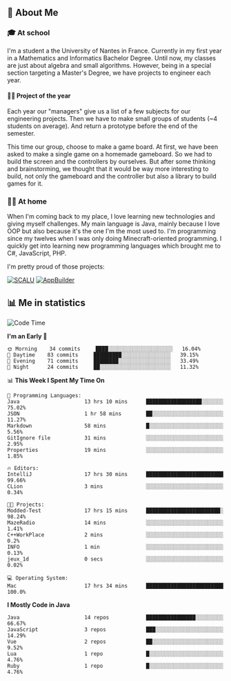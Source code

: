 ## 👀 About Me

### 🎓 At school

I'm a student a the University of Nantes in France. Currently in my first year in a Mathematics and Informatics Bachelor Degree. Until now, my classes are just about algebra and small algorithms. However, being in a special section targeting a Master's Degree, we have projects to engineer each year. 

#### 🔧🔬 Project of the year

Each year our "managers" give us a list of a few subjects for our engineering projects. Then we have to make small groups of students (~4 students on average). And return a prototype before the end of the semester.

This time our group, choose to make a game board. At first, we have been asked to make a single game on a homemade gameboard. So we had to build the screen and the controllers by ourselves. 
But after some thinking and brainstorming, we thought that it would be way more interesting to build, not only the gameboard and the controller but also a library to build games for it.

### 👨‍💻 At home

When I'm coming back to my place, I love learning new technologies and giving myself challenges. My main language is Java, mainly because I love OOP but also because it's the one I'm the most used to. I'm programming since my twelves when I was only doing Minecraft-oriented programming.  I quickly get into learning new programming languages which brought me to C#, JavaScript, PHP. 

I'm pretty proud of those projects:

[![SCALU](https://github-readme-stats.vercel.app/api/pin?username=renardfute&repo=SCALU)](https://github.com/renardfute/scalu)
[![AppBuilder](https://github-readme-stats.vercel.app/api/pin?username=pulsedev2&repo=AppBuilder)](https://github.com/pulsedev2/AppBuilder)

## 📊 Me in statistics
<!--START_SECTION:waka-->
![Code Time](http://img.shields.io/badge/Code%20Time-60%20hrs%2014%20mins-blue)

**I'm an Early 🐤** 

```text
🌞 Morning    34 commits     ████░░░░░░░░░░░░░░░░░░░░░   16.04% 
🌆 Daytime    83 commits     █████████░░░░░░░░░░░░░░░░   39.15% 
🌃 Evening    71 commits     ████████░░░░░░░░░░░░░░░░░   33.49% 
🌙 Night      24 commits     ██░░░░░░░░░░░░░░░░░░░░░░░   11.32%

```


📊 **This Week I Spent My Time On** 

```text
💬 Programming Languages: 
Java                     13 hrs 10 mins      ██████████████████░░░░░░░   75.02% 
JSON                     1 hr 58 mins        ██░░░░░░░░░░░░░░░░░░░░░░░   11.27% 
Markdown                 58 mins             █░░░░░░░░░░░░░░░░░░░░░░░░   5.56% 
GitIgnore file           31 mins             ░░░░░░░░░░░░░░░░░░░░░░░░░   2.95% 
Properties               19 mins             ░░░░░░░░░░░░░░░░░░░░░░░░░   1.85%

🔥 Editors: 
IntelliJ                 17 hrs 30 mins      █████████████████████████   99.66% 
CLion                    3 mins              ░░░░░░░░░░░░░░░░░░░░░░░░░   0.34%

🐱‍💻 Projects: 
Modded-Test              17 hrs 15 mins      ████████████████████████░   98.24% 
MazeRadio                14 mins             ░░░░░░░░░░░░░░░░░░░░░░░░░   1.41% 
C++WorkPlace             2 mins              ░░░░░░░░░░░░░░░░░░░░░░░░░   0.2% 
INFO                     1 min               ░░░░░░░░░░░░░░░░░░░░░░░░░   0.13% 
jeux_1d                  0 secs              ░░░░░░░░░░░░░░░░░░░░░░░░░   0.02%

💻 Operating System: 
Mac                      17 hrs 34 mins      █████████████████████████   100.0%

```

**I Mostly Code in Java** 

```text
Java                     14 repos            ████████████████░░░░░░░░░   66.67% 
JavaScript               3 repos             ███░░░░░░░░░░░░░░░░░░░░░░   14.29% 
Vue                      2 repos             ██░░░░░░░░░░░░░░░░░░░░░░░   9.52% 
Lua                      1 repo              █░░░░░░░░░░░░░░░░░░░░░░░░   4.76% 
Ruby                     1 repo              █░░░░░░░░░░░░░░░░░░░░░░░░   4.76%

```



<!--END_SECTION:waka-->
